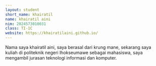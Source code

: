 ```yaml
---
layout: student
short_name: khairatil
name: khairatil aini
nim: 2024573010031
class: TI-1C
website: https://khairatilaini.github.io/
---
```

Nama saya khairatil aini, saya berasal dari krung mane, sekarang saya kuliah di politeknik negeri lhokseumawe sebagai mahasiswa, saya mengambil jurasan teknologi informasi dan komputer.
